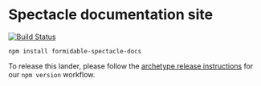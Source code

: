 Spectacle documentation site
======================

[![Build Status](https://travis-ci.org/FormidableLabs/spectacle-docs.svg?branch=master)](https://travis-ci.org/FormidableLabs/spectacle-docs)

```
npm install formidable-spectacle-docs
```

To release this lander, please follow the [archetype release instructions](https://github.com/FormidableLabs/builder-docs-archetype#lander-release) for our `npm version` workflow.
